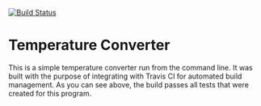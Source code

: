 [![Build Status](https://travis-ci.org/masterpavan/temperatureConverter.svg?branch=master)](https://travis-ci.org/masterpavan/temperatureConverter)
# Temperature Converter #
This is a simple temperature converter run from the command line. 
It was built with the purpose of integrating with Travis CI for automated build management. 
As you can see above, the build passes all tests that were created for this program.